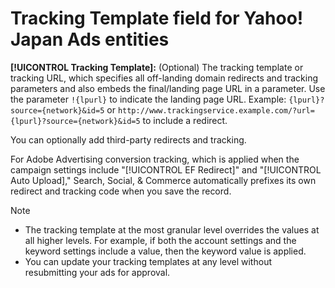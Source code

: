 # Tracking Template field for Yahoo! Japan Ads entities

<!-- Search CRUD and bulk edit of Yahoo! Japan Ads entity settings -->

**[!UICONTROL Tracking Template]:** (Optional) The tracking template or tracking URL, which specifies all off-landing domain redirects and tracking parameters and also embeds the final/landing page URL in a parameter. Use the parameter `!{lpurl}` to indicate the landing page URL. Example: `{lpurl}?source={network}&id=5` or `http://www.trackingservice.example.com/?url={lpurl}?source={network}&id=5` to include a redirect.

You can optionally add third-party redirects and tracking.

For Adobe Advertising conversion tracking, which is applied when the campaign settings include "[!UICONTROL EF Redirect]" and "[!UICONTROL Auto Upload]," Search, Social, & Commerce automatically prefixes its own redirect and tracking code when you save the record.

>[!NOTE]
>
>* The tracking template at the most granular level overrides the values at all higher levels. For example, if both the account settings and the keyword settings include a value, then the keyword value is applied.
>* You can update your tracking templates at any level without resubmitting your ads for approval.
